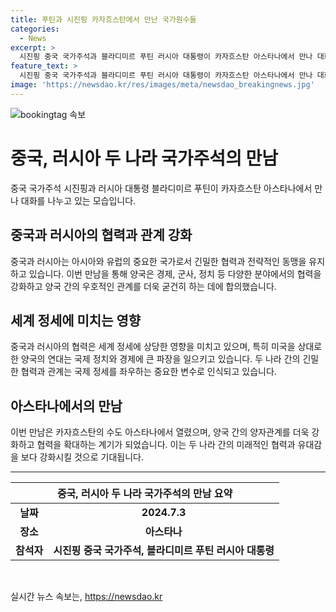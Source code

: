 ```yaml
---
title: 푸틴과 시진핑 카자흐스탄에서 만난 국가원수들
categories:
  - News
excerpt: >
  시진핑 중국 국가주석과 블라디미르 푸틴 러시아 대통령이 카자흐스탄 아스타나에서 만나 대화하고 있다. 국제 정세에 주목된다.
feature_text: >
  시진핑 중국 국가주석과 블라디미르 푸틴 러시아 대통령이 카자흐스탄 아스타나에서 만나 대화하고 있다. 국제 정세에 주목된다.
image: 'https://newsdao.kr/res/images/meta/newsdao_breakingnews.jpg'
---
```


<p><img src="https://newsdao.kr/res/images/meta/newsdao_breakingnews.jpg" alt="bookingtag 속보" /></p>

<h1>중국, 러시아 두 나라 국가주석의 만남</h1>

<p data-ke-size="size16">중국 국가주석 시진핑과 러시아 대통령 블라디미르 푸틴이 카자흐스탄 아스타나에서 만나 대화를 나누고 있는 모습입니다.</p>

<h2 data-ke-size="size26">중국과 러시아의 협력과 관계 강화</h2>

<p data-ke-size="size16">중국과 러시아는 아시아와 유럽의 중요한 국가로서 긴밀한 협력과 전략적인 동맹을 유지하고 있습니다. 이번 만남을 통해 양국은 경제, 군사, 정치 등 다양한 분야에서의 협력을 강화하고 양국 간의 우호적인 관계를 더욱 굳건히 하는 데에 합의했습니다.</p>

<h2 data-ke-size="size26">세계 정세에 미치는 영향</h2>

<p data-ke-size="size16">중국과 러시아의 협력은 세계 정세에 상당한 영향을 미치고 있으며, 특히 미국을 상대로 한 양국의 연대는 국제 정치와 경제에 큰 파장을 일으키고 있습니다. 두 나라 간의 긴밀한 협력과 관계는 국제 정세를 좌우하는 중요한 변수로 인식되고 있습니다.</p>

<h2 data-ke-size="size26">아스타나에서의 만남</h2>

<p data-ke-size="size16">이번 만남은 카자흐스탄의 수도 아스타나에서 열렸으며, 양국 간의 양자관계를 더욱 강화하고 협력을 확대하는 계기가 되었습니다. 이는 두 나라 간의 미래적인 협력과 유대감을 보다 강화시킬 것으로 기대됩니다.</p>

<hr>

<table>
  <thead>
    <tr>
      <th colspan="2"><b>중국, 러시아 두 나라 국가주석의 만남 요약</b></th>
    </tr>
  </thead>
  <tbody>
    <tr>
      <td style="text-align: center; height: 17px;"><b>날짜</b></td>
      <td style="text-align: center; height: 17px;"><b>2024.7.3</b></td>
    </tr>
    <tr>
      <td style="text-align: center;"><b>장소</b></td>
      <td style="text-align: center;"><b>아스타나</b></td>
    </tr>
    <tr>
      <td style="text-align: center;"><b>참석자</b></td>
      <td style="text-align: center;"><b>시진핑 중국 국가주석, 블라디미르 푸틴 러시아 대통령</b></td>
    </tr>
  </tbody>
</table>

<p data-ke-size="size16">&nbsp;</p>
실시간 뉴스 속보는, <a href="https://newsdao.kr" rel="dofollow">https://newsdao.kr</a>


